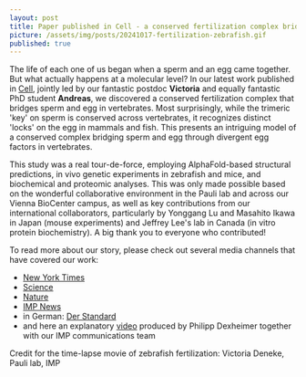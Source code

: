 ```yaml
---
layout: post
title: Paper published in Cell - a conserved fertilization complex bridges sperm and egg
picture: /assets/img/posts/20241017-fertilization-zebrafish.gif
published: true
---
```

The life of each one of us began when a sperm and an egg came together. But what actually happens at a molecular level?
In our latest work published in [Cell](https://www.cell.com/cell/fulltext/S0092-8674(24)01093-6), jointly led by our fantastic postdoc **Victoria** and equally fantastic PhD student **Andreas**, we discovered a conserved fertilization complex that bridges sperm and egg in vertebrates. Most surprisingly, while the trimeric 'key' on sperm is conserved across vertebrates, it recognizes distinct 'locks' on the egg in mammals and fish. This presents an intriguing model of a conserved complex bridging sperm and egg through divergent egg factors in vertebrates.

This study was a real tour-de-force, employing AlphaFold-based structural predictions, in vivo genetic experiments in zebrafish and mice, and biochemical and proteomic analyses. This was only made possible based on the wonderful collaborative environment in the Pauli lab and across our Vienna BioCenter campus, as well as key contributions from our international collaborators, particularly by Yonggang Lu and Masahito Ikawa in Japan (mouse experiments) and Jeffrey Lee's lab in Canada (in vitro protein biochemistry). 
A big thank you to everyone who contributed!

To read more about our story, please check out several media channels that have covered our work:
- [New York Times](https://www.nytimes.com/2024/10/17/science/sperm-egg-proteins-key.html?ogrp=ctr&unlocked_article_code=1.S04.9mTG.IdADO2wrruFk&smid=url-share)
- [Science](https://www.science.org/content/article/ai-reveals-how-sperm-sticks-egg-during-fertilization)
- [Nature](https://www.nature.com/articles/d41586-024-03319-z)
- [IMP News](https://www.imp.ac.at/news/article/beginning-of-life-molecular-lock-and-key-of-fertilisation-found)
- in German: [Der Standard](https://www.derstandard.at/story/3000000241059/raetsel-um-kontakt-zwischen-spermien-und-eizelle-geloest)
- and here an explanatory [video](https://www.youtube.com/watch?v=apF0V7_N2a0) produced by Philipp Dexheimer together with our IMP communications team

Credit for the time-lapse movie of zebrafish fertilization: Victoria Deneke, Pauli lab, IMP
